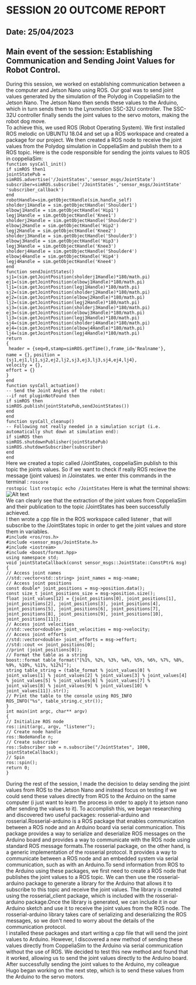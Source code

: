 # SESSION 20 OUTCOME REPORT
## Date: 25/04/2023
## Main event of the session: Establishing Communication and Sending Joint Values for Robot Control.     
   
During this session, we worked on establishing communication between a the computer and Jetson Nano using ROS. Our goal was to send joint values generated by the simulation of the Polydog in CoppeliaSim to the Jetson Nano. The Jetson Nano then sends these values to the Arduino, which in turn sends them to the Lynxmotion SSC-32U controller. The SSC-32U controller finally sends the joint values to the servo motors, making the robot dog move.  
To achieve this, we used ROS (Robot Operating System). We first installed ROS melodic on UBUNTU 18.04 and set up a ROS workspace and created a package for our project. We then created a ROS node to receive the joint values from the Polydog simulation in CoppeliaSim and publish them to a ROS topic.
Here is the code responsible for sending the joints values to ROS in coppeliaSim:    
`function sysCall_init()`  
    `if simROS then1`  
        `jointStatePub = simROS.advertise('/JointStates','sensor_msgs/JointState')`  
        `subscriber=simROS.subscribe('/JointStates','sensor_msgs/JointState' 'subscriber_callback')`  
    `end`   
     `robotHandle=sim.getObjectHandle(sim.handle_self)`      
     `sholderj1Handle = sim.getObjectHandle('Shoulder1')`  
     `elbowj1Handle = sim.getObjectHandle('Hip1')`   
     `legj1Handle = sim.getObjectHandle('Knee1')`  
     `sholderj2Handle = sim.getObjectHandle('Shoulder2')`  
     `elbowj2Handle = sim.getObjectHandle('Hip2')`   
     `legj2Handle = sim.getObjectHandle('Knee2')`  
     `sholderj3Handle = sim.getObjectHandle('Shoulder3')`  
     `elbowj3Handle = sim.getObjectHandle('Hip3')`  
     `legj3Handle = sim.getObjectHandle('Knee3')`  
     `sholderj4Handle = sim.getObjectHandle('Shoulder4')`  
     `elbowj4Handle = sim.getObjectHandle('Hip4')`  
     `legj4Handle = sim.getObjectHandle('Knee4')`  
`end`  
`function sendJointStates()`  
     `sj1=(sim.getJointPosition(sholderj1Handle)*180/math.pi)`  
     `ej1=(sim.getJointPosition(elbowj1Handle)*180/math.pi)`  
     `lj1=(sim.getJointPosition(legj1Handle)*180/math.pi)`  
     `sj2=(sim.getJointPosition(sholderj2Handle)*180/math.pi)`  
     `ej2=(sim.getJointPosition(elbowj2Handle)*180/math.pi)`  
     `lj2=(sim.getJointPosition(legj2Handle)*180/math.pi)`  
     `sj3=(sim.getJointPosition(sholderj3Handle)*180/math.pi)`  
     `ej3=(sim.getJointPosition(elbowj3Handle)*180/math.pi)`  
     `lj3=(sim.getJointPosition(legj3Handle)*180/math.pi)`  
     `sj4=(sim.getJointPosition(sholderj4Handle)*180/math.pi)`  
     `ej4=(sim.getJointPosition(elbowj4Handle)*180/math.pi)`  
     `lj4=(sim.getJointPosition(legj4Handle)*180/math.pi)`  
`return`  
 `{`  
   ` header = {seq=0,stamp=simROS.getTime(),frame_id='Realname'},`  
    `name = {},` 
    `position = {sj1,ej1,lj1,sj2,ej2,lj2,sj3,ej3,lj3,sj4,ej4,lj4},`  
    `velocity = {},`  
    `effort = {}`           
 `}`  
`end `  
`function sysCall_actuation()`  
`-- Send the Joint Angles of the robot:`  
    `--if not pluginNotFound then`  
    `if simROS then`  
            `simROS.publish(jointStatePub,sendJointStates())`  
    `end`  
`end`  
`function sysCall_cleanup()`  
    `-- Following not really needed in a simulation script (i.e. automatically shut down at simulation end):`  
    `if simROS then`  
        `simROS.shutdownPublisher(jointStatePub)`  
        `simROS.shutdownSubscriber(subscriber)`  
    `end`  
`end`  
Here we created a topic called /JointStates, coppeliaSim publish to this topic the joints values. So if we want to check if really ROS recieve the message (joint values) in /Joinstates. we enter this commands in the terminal :
`roscore`   
`rostopic list`
`rostopic echo /JointStates`
Here is what the terminal shows:  
![Alt text](S20/ROS_joint_values.gif)  
We can clearly see that the extraction of the joint values from CoppeliaSim and their publication to the topic /JointStates has been successfully achieved.  
I then wrote a cpp file in the ROS workspace called listener , that will subscribe to the /JointStates topic in order to get the joint values and store them in variables.  
`#include <ros/ros.h>`  
`#include <sensor_msgs/JointState.h>`  
`#include <iostream>`  
`#include <boost/format.hpp>`  
`using namespace std;`  
`void jointStateCallback(const sensor_msgs::JointState::ConstPtr& msg)`  
`{`  
  `// Access joint names`  
  `//std::vector<std::string> joint_names = msg->name;`  
  `// Access joint positions`  
  `const double* joint_positions = msg->position.data();`  
  `const size_t joint_positions_size = msg->position.size();`  
  `float joint_values[12] = {joint_positions[0], joint_positions[1], joint_positions[2], joint_positions[3], joint_positions[4], joint_positions[5], joint_positions[6], joint_positions[7], joint_positions[8], joint_positions[9], joint_positions[10], joint_positions[11]};`  
  `// Access joint velocities`  
  `//std::vector<double> joint_velocities = msg->velocity;`  
  `// Access joint efforts`  
  `//std::vector<double> joint_efforts = msg->effort;`  
    `//std::cout << joint_positions[0];`  
    `//print (joint_positions[0]);`  
    `// Format the table as a string`  
    `boost::format table_format("[%1%, %2%, %3%, %4%, %5%, %6%, %7%, %8%, %9%, %10%, %11%, %12%]");`  
    `string table_string = (table_format % joint_values[0] % joint_values[1] % joint_values[2] % joint_values[3] % joint_values[4] % joint_values[5] % joint_values[6] % joint_values[7] % joint_values[8] % joint_values[9] % joint_values[10] % joint_values[11]).str();`  
    `// Print the table to the console using ROS_INFO`  
    `ROS_INFO("%s", table_string.c_str());`  
`}`  
`int main(int argc, char** argv)`   
`{`  
  `// Initialize ROS node`   
  `ros::init(argc, argv, "listener");`  
  `// Create node handle`  
  `ros::NodeHandle n;`  
  `// Create subscriber`  
  `ros::Subscriber sub = n.subscribe("/JointStates", 1000, jointStateCallback);`  
  `// Spin`  
  `ros::spin();`  
  `return 0;`  
`}`  

During the rest of the session, I made the decision to delay sending the joint values from ROS to the Jetson Nano and instead focus on testing if we could send these values directly from ROS to the Arduino on the same computer (i just want to learn the process in order to apply it to jetson nano after sending the values to it). To accomplish this, we began researching and discovered two useful packages: rosserial-arduino and rosserial.Rosserial-arduino is a ROS package that enables communication between a ROS node and an Arduino board via serial communication. This package provides a way to serialize and deserialize ROS messages on the Arduino board and provides a way to communicate with the ROS node using standard ROS message formats.The rosserial package, on the other hand, is a generic implementation of the rosserial protocol. It provides a way to communicate between a ROS node and an embedded system via serial communication, such as with an Arduino.To send information from ROS to the Arduino using these packages, we first need to create a ROS node that publishes the joint values to a ROS topic. We can then use the rosserial-arduino package to generate a library for the Arduino that allows it to subscribe to this topic and receive the joint values. The library is created using the rosserial_client package, which is included with the rosserial-arduino package.Once the library is generated, we can include it in our Arduino sketch and use it to receive the joint values from the ROS node. The rosserial-arduino library takes care of serializing and deserializing the ROS messages, so we don't need to worry about the details of the communication protocol.  
I installed these packages and start writing a cpp file that will send the joint values to Arduino. However, I discovered a new method of sending these values directly from CoppeliaSim to the Arduino via serial communication without the use of ROS. We decided to test this new method and found that it worked, allowing us to send the joint values directly to the Arduino board. After successfully sending the joint values to the Arduino, my colleague Hugo began working on the next step, which is to send these values from the Arduino to the servo motors.